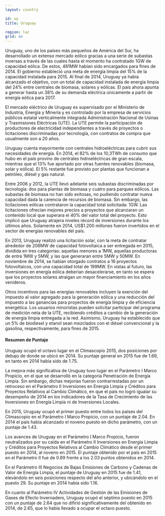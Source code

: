 ```yaml
---
layout: country

id: uy
title: Uruguay

region: lac
grid: on
---
```

Uruguay, uno de los países más pequeños de América del Sur, ha desarrollado un extenso mercado eólico gracias a una serie de subastas inversas a través de las cuales hasta el momento ha contratado 1GW de capacidad eólica. De estos, 481MW habían sido encargados para fines de 2014. El gobierno estableció una meta de energía limpia del 15% de la capacidad instalada para 2015. Al final de 2014, Uruguay ya había alcanzado el objetivo, con un total de capacidad instalada de energía limpia del 24% entre centrales de biomasa, solares y eólicas. El país ahora apunta a generar hasta un 38% de su demanda eléctrica únicamente a partir de energía eólica para 2017.

El mercado eléctrico de Uruguay es supervisado por el Ministerio de Industria, Energía y Minería y es controlado por la empresa de servicios públicos estatal verticalmente integrada Administración Nacional de Usinas y Trasmisiones Eléctricas (UTE). La UTE permite la participación de productores de electricidad independientes a través de proyectos o licitaciones discriminadas por tecnología, con contratos de compra que usualmente son a 20 años.

Uruguay cuenta mayormente con centrales hidroeléctricas para cubrir sus necesidades de energía. En 2014, el 82% de los 10,3TWh de consumo que hubo en el país provino de centrales hidroeléctricas de gran escala, mientras que el 13% fue aportado por otras fuentes renovables (biomasa, solar y eólica). El 5% restante fue provisto por plantas que funcionan a petróleo, diésel y gas natural.

Entre 2006 y 2012, la UTE llevó adelante seis subastas discriminadas por tecnología: dos para plantas de biomasa y cuatro para parques eólicos. Las subastas de biomasa no han sido exitosas, no pudiendo contratar nueva capacidad dada la carencia de recursos de biomasa. Sin embargo, las licitaciones eólicas contrataron la capacidad total solicitada: 1GW. Las licitaciones ofrecían mejores precios a proyectos que alcanzaran un contenido local que superara el 40% del valor total del proyecto. Esto implicó que Uruguay atrajera niveles récord de inversiones durante los últimos años. Solamente en 2014, US$1.200 millones fueron invertidos en el sector de energías renovables del país.

En 2013, Uruguay realizó una licitación solar, con la meta de contratar alrededor de 206MW de capacidad fotovoltaica a ser entregada en 2015, dividida en tres categorías: aquellas menores a 1MW, aquellas productoras de entre 1MW y 5MW, y las que generaran entre 5MW y 50MW. En noviembre de 2014, se habían otorgado contratos a 16 proyectos fotovoltaicos, con una capacidad total de 199MW. En vistas al futuro, las inversiones en energía eólica deberían desacelerarse, en tanto se espera que los proyectos  solares atraigan un mayor financiamiento en los años venideros.

Otros incentivos para las energías renovables incluyen la exención del impuesto al valor agregado para la generación eólica y una reducción del impuesto a las ganancias para proyectos de energía limpia y de eficiencia energética. Los usuarios minoristas pueden solicitar participar del programa de medición neta de la UTE, recibiendo créditos a cambio de la generación de energía limpia entregada a la red. Asimismo, Uruguay ha establecido que un 5% de biodiesel y etanol sean mezclados con el diésel convencional y la gasolina, respectivamente, para fines de 2015.

#### Resumen de Puntaje

Uruguay ocupó el octavo lugar en el Climascopio 2015, dos posiciones por debajo de donde se ubicó en 2014. Su puntaje general en 2015 fue de 1.69, en tanto en 2014 había sido de 1.75. 

La mejora más significativa de Uruguay tuvo lugar en el Parámetro I Marco Propicio, en el que se desarrolló en la categoría Penetración de Energía Limpia. Sin embargo, dichas mejorías fueron contrarrestadas por un retroceso en el Parámetro II Inversiones en Energía Limpia y Créditos para Proyectos Relativos al Cambio Climático, en que el país no logró igualar su desempeño de 2014 en los indicadores de la Tasa de Crecimiento de las Inversiones en Energía Limpia ni de Inversiones Locales.

En 2015, Uruguay ocupó el primer puesto entre todos los países del Climascopio en el Parámetro I Marco Propicio, con un puntaje de 2.04. En 2014 el país había alcanzado el noveno puesto en dicho parámetro, con un puntaje de 1.43.

Los avances de Uruguay en el Parámetro I Marco Propicio, fueron neutralizados por su caída en el Parámetro II Inversiones en Energía Limpia y Créditos para Proyectos Relativos al Cambio Climático desde el primer puesto en 2014, al noveno en 2015. El puntaje obtenido por el país en 2015 en el Parámetro II fue de 0.89 frente a los 2.03 puntos obtenidos en 2014.

En el Parámetro III Negocios de Bajas Emisiones de Carbono y Cadenas de Valor de Energía Limpia, el puntaje de Uruguay en 2015 fue de 1.41, elevándolo en seis posiciones respecto del año anterior, y ubicándolo en el puesto 29. Su puntaje en 2014 había sido 1.16.

En cuanto al Parámetro IV Actividades de Gestión de las Emisiones de Gases de Efecto Invernadero, Uruguay ocupó el séptimo puesto en 2015 con un puntaje de 2.64 que no difirió significativamente del obtenido en 2014, de 2.65, que lo había llevado a ocupar el octavo puesto.

